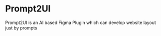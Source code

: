 # Prompt2UI
 Prompt2UI is an AI based Figma Plugin which can develop website layout just by prompts
